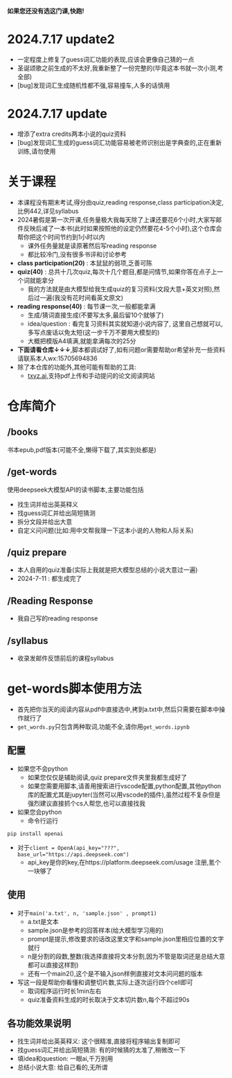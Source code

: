 **如果您还没有选这门课,快跑!**
# 2024.7.17 update2
- 一定程度上修复了guess词汇功能的表现,应该会更像自己猜的一点
- 圣诞颂歌之前生成的不太好,我重新整了一份完整的(毕竟这本书就一次小测,考全部)
- [bug]发现词汇生成随机性都不强,容易撞车,人多的话慎用
# 2024.7.17 update
- 增添了extra credits两本小说的quiz资料
- [bug]发现词汇生成的guess词汇功能容易被老师识别出是字典查的,正在重新训练,请勿使用

# 关于课程
- 本课程没有期末考试,得分由quiz,reading response,class participation决定,比例442,详见syllabus
- 2024暑假是第一次开课,任务量极大我每天除了上课还要花6个小时,大家写邮件反映后减了一本书(此时如果按照他的设定仍然要花4-5个小时),这个仓库会帮你把这个时间节约到1小时以内
  - 课外任务量就是读原著然后写reading response
  - 都比较冷门,没有很多书评和讨论参考
- **class participation(20)** : 本鼠鼠的弱项,乏善可陈
- **quiz(40)** : 总共十几次quiz,每次十几个题目,都是问情节,如果你答在点子上一个词就能拿分
  - 我的方法就是由大模型给我生成quiz的复习资料(文段大意+英文对照),然后过一遍(我没有花时间看英文原文)
- **reading response(40)** : 每节课一次,一般都能拿满
  - 生成/猜词直接生成(不要写太多,最后留10个就够了)
  - idea/question : 看完复习资料其实就知道小说内容了, 这里自己想就可以, 多写点废话以免太短(这一步千万不要用大模型的)
  - 大概把模版A4填满,就能拿满每次的25分
- **下面请看仓库↓↓↓**,脚本都调试好了,如有问题or需要帮助or希望补充一些资料请联系本人wx:15705694836
- 除了本仓库的功能外,其他可能有帮助的工具:
  - [txyz.ai](txyz.ai),支持pdf上传和手动提问的论文阅读网站
# 仓库简介
## /books 
书本epub,pdf版本(可能不全,懒得下载了,其实到处都是)
## /get-words
使用deepseek大模型API的读书脚本,主要功能包括
- 找生词并给出英英释义
- 找guess词汇并给出简短猜测
- 拆分文段并给出大意
- 自定义问问题(比如:用中文帮我理一下这本小说的人物和人际关系)
## /quiz prepare
- 本人自用的quiz准备(实际上我就是把大模型总结的小说大意过一遍)
- 2024-7-11 : 都生成完了
## /Reading Response
- 我自己写的reading response
## /syllabus
- 收录发邮件反馈前后的课程syllabus
# get-words脚本使用方法
- 首先把你当天的阅读内容从pdf中直接选中,拷到a.txt中,然后只需要在脚本中操作就行了
- ```get_words.py```只包含两种取词,功能不全,请你用```get_words.ipynb```
## 配置
- 如果您不会python
  - 如果您仅仅是辅助阅读,quiz prepare文件夹里我都生成好了
  - 如果您需要用脚本,请善用搜索进行vscode配置,python配置,其他python库的配置尤其是jupyter(当然可以用vscode的插件),虽然过程不复杂但是强烈建议直接抓个cs人帮您,也可以直接找我
- 如果您会python
  - 命令行运行
```
pip install openai
```
  - 对于```client = OpenA(api_key="???", base_url="https://api.deepseek.com")```
    - api_key是你的key,在https://platform.deepseek.com/usage 注册,氪个一块够了
## 使用
- 对于```main('a.txt', n, 'sample.json' , prompt1)```
  - a.txt是文本
  - sample.json是参考的回答样本(给大模型学习用的)
  - prompt是提示,修改要求的话改这里文字和sample.json里相应位置的文字就行
  - n是分割的段数,整数(我选择直接将文本分割,因为不管是取词还是总结大意都可以直接这样割)
  - 还有一个main2(),这个是不输入json样例直接对文本问问题的版本
- 写这一段是帮助你看懂和调整切片数,实际上逐次运行四个cell即可
  - 取词程序运行时长1min左右
  - quiz准备资料生成的时长取决于文本切片数n,每个不超过90s
## 各功能效果说明
- 找生词并给出英英释义: 这个很精准,直接将程序输出复制即可
- 找guess词汇并给出简短猜测: 有的时候猜的太准了,稍微改一下
- 填idea和question: 一眼ai,千万别用
- 总结小说大意: 给自己看的,无所谓 
